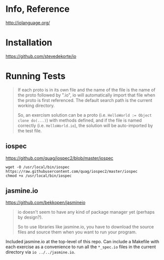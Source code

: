 # Info, Reference

http://iolanguage.org/

# Installation

https://github.com/stevedekorte/io

# Running Tests

> If each proto is in its own file and the name of the file is the name of the proto followed by ".io", io will automatically import that file when the proto is first referenced. The default search path is the current working directory.
>
> So, an exercism solution can be a proto (i.e. `HelloWorld := Object clone do(...)`) with methods defined, and if the file is named correctly (i.e. `HelloWorld.io`), the solution will be auto-imported by the test file.

## iospec

https://github.com/quag/iospec2/blob/master/iospec

```
wget -O /usr/local/bin/iospec https://raw.githubusercontent.com/quag/iospec2/master/iospec
chmod +x /usr/local/bin/iospec
```

## jasmine.io

https://github.com/bekkopen/jasmineio

> io doesn't seem to have any kind of package manager yet (perhaps by design?).
>
> So to use libraries like jasmine.io, you have to download the source files and source them when you want to run your program.

Included jasmine.io at the top-level of this repo. Can include a Makefile with each exercise as a convenience to run all the `*_spec.io` files in the current directory via `io ../../jasmine.io`.

